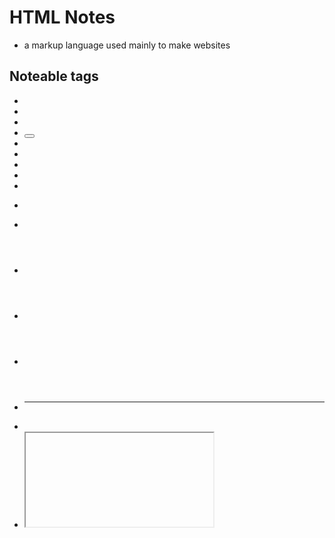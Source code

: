 # HTML Notes

- a markup language used mainly to make websites

## Noteable tags
- <a> 
- <body>  
- <br> 
- <button> 
- <canvas>  
- <div>  
- <em>  
- <embed> 
- <footer> 
- <form> 
- <head> 
- <header> 
- <h1> 
- <h6> 
- <hr> 
- <html> 
- <iframe> 
- <img> 
- <input> 
- <label> 
- <li> 
- <link> 
- <meta> 
- <nav> 
- <ol>
- <option> 
- <p>
- <script> 
- <section> 
- <select> 
- <span> 
- <strong> 
- <style> 
- <textarea> 
- <title> 
- <ul> 
